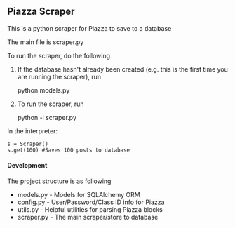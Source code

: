 ## Piazza Scraper

This is a python scraper for Piazza to save to 
a database

The main file is scraper.py

To run the scraper, do the following

1) If the database hasn't already been created (e.g. this is the first time you are running the scraper), run

	python models.py

2) To run the scraper, run

	python -i scraper.py 

In the interpreter:

	s = Scraper()
	s.get(100) #Saves 100 posts to database



#### Development
The project structure is as following

- models.py - Models for SQLAlchemy ORM
- config.py - User/Password/Class ID info for Piazza
- utils.py  - Helpful utilities for parsing Piazza blocks
- scraper.py - The main scraper/store to database